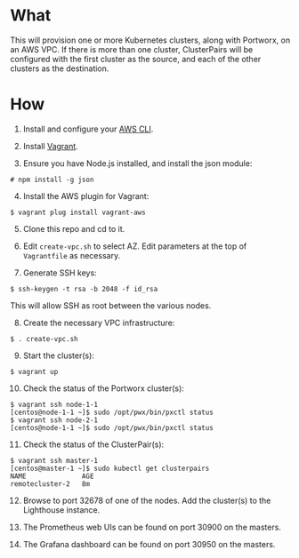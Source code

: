 # What

This will provision one or more Kubernetes clusters, along with Portworx, on an AWS VPC. If there is more than one cluster, ClusterPairs will be configured with the first cluster as the source, and each of the other clusters as the destination.

# How

1. Install and configure your [AWS CLI](https://docs.aws.amazon.com/cli/latest/userguide/cli-chap-configure.html).

2. Install [Vagrant](https://www.vagrantup.com/downloads.html).

3. Ensure you have Node.js installed, and install the json module:
```
# npm install -g json
```

4. Install the AWS plugin for Vagrant:
```
$ vagrant plug install vagrant-aws
```

5. Clone this repo and cd to it.

6. Edit `create-vpc.sh` to select AZ. Edit parameters at the top of `Vagrantfile` as necessary.

7. Generate SSH keys:
```
$ ssh-keygen -t rsa -b 2048 -f id_rsa
```
This will allow SSH as root between the various nodes.

8. Create the necessary VPC infrastructure:
```
$ . create-vpc.sh
```

9. Start the cluster(s):
```
$ vagrant up
```

10. Check the status of the Portworx cluster(s):
```
$ vagrant ssh node-1-1
[centos@node-1-1 ~]$ sudo /opt/pwx/bin/pxctl status
$ vagrant ssh node-2-1
[centos@node-1-1 ~]$ sudo /opt/pwx/bin/pxctl status
```

11. Check the status of the ClusterPair(s):
```
$ vagrant ssh master-1
[centos@master-1 ~]$ sudo kubectl get clusterpairs
NAME              AGE
remotecluster-2   8m
```

12. Browse to port 32678 of one of the nodes. Add the cluster(s) to the Lighthouse instance.

13. The Prometheus web UIs can be found on port 30900 on the masters.

14. The Grafana dashboard can be found on port 30950 on the masters.
